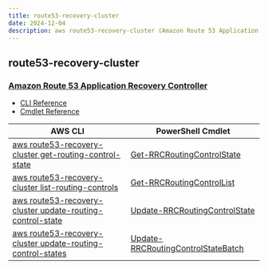 ```yaml
---
title: route53-recovery-cluster
date: 2024-12-04
description: aws route53-recovery-cluster (Amazon Route 53 Application Recovery Controller) command/cmdlet list.
---
```


## route53-recovery-cluster

### [Amazon Route 53 Application Recovery Controller](https://aws.amazon.com/route53/application-recovery-controller/)

* [CLI Reference](https://awscli.amazonaws.com/v2/documentation/api/latest/reference/route53-recovery-cluster/index.html)
* [Cmdlet Reference](https://docs.aws.amazon.com/powershell/latest/reference/items/Route53RecoveryCluster_cmdlets.html)

|AWS CLI|PowerShell Cmdlet|
|----|----|
|[aws route53-recovery-cluster get-routing-control-state](https://awscli.amazonaws.com/v2/documentation/api/latest/reference/route53-recovery-cluster/get-routing-control-state.html)|[Get-RRCRoutingControlState](https://docs.aws.amazon.com/powershell/latest/reference/items/Get-RRCRoutingControlState.html)|
|[aws route53-recovery-cluster list-routing-controls](https://awscli.amazonaws.com/v2/documentation/api/latest/reference/route53-recovery-cluster/list-routing-controls.html)|[Get-RRCRoutingControlList](https://docs.aws.amazon.com/powershell/latest/reference/items/Get-RRCRoutingControlList.html)|
|[aws route53-recovery-cluster update-routing-control-state](https://awscli.amazonaws.com/v2/documentation/api/latest/reference/route53-recovery-cluster/update-routing-control-state.html)|[Update-RRCRoutingControlState](https://docs.aws.amazon.com/powershell/latest/reference/items/Update-RRCRoutingControlState.html)|
|[aws route53-recovery-cluster update-routing-control-states](https://awscli.amazonaws.com/v2/documentation/api/latest/reference/route53-recovery-cluster/update-routing-control-states.html)|[Update-RRCRoutingControlStateBatch](https://docs.aws.amazon.com/powershell/latest/reference/items/Update-RRCRoutingControlStateBatch.html)|

